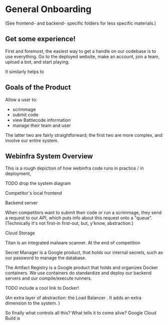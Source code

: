 # General Onboarding

(See frontend- and backend- specific folders for less specific materials.)

## Get some experience!

First and foremost, the easiest way to get a handle on our codebase is to use everything. Go to the deployed website, make an account, join a team, upload a bot, and start playing.

It similarly helps to 

## Goals of the Product

Allow a user to:

- scrimmage
- submit code
- view Battlecode information
- manage their team and user

The latter two are fairly straightforward; the first two are more complex, and involve our entire system.

## Webinfra System Overview

This is a rough depiction of how webinfra code runs in practice / in deployment, 

TODO drop the system diagram

Competitor's local frontend

Backend server

When competitors want to submit their code or run a scrimmage, they send a request to our API, which puts info about this request onto a "queue". (Technically it's not first-in first-out, but, y'know, abstraction.) 

Cloud Storage

Titan is an integrated malware scanner. At the end of competition

Secret Manager is a Google product, that holds our internal secrets, such as our password to manage the database.

The Artifact Registry is a Google product that holds and organizes Docker containers. We use containers do standardize and deploy our backend servers and our compile/execute runners.

TODO include a cool link to Docker! 

(An extra layer of abstraction: the Load Balancer . It adds an extra dimension to the system. )

So finally what controls all this? What tells it to come alive? Google Cloud Build is 
